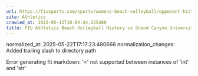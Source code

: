 ```yaml
---
url: https://fiusports.com/sports/womens-beach-volleyball/opponent-history/grand-canyon-university/155/
site: Athletics
crawled_at: 2025-05-13T10:04:44.535480
title: FIU Athletics Beach Volleyball History vs Grand Canyon University
---
```

normalized_at: 2025-05-22T17:17:23.480666
normalization_changes: Added trailing slash to directory path

Error generating fit markdown: '<' not supported between instances of 'int' and 'str'